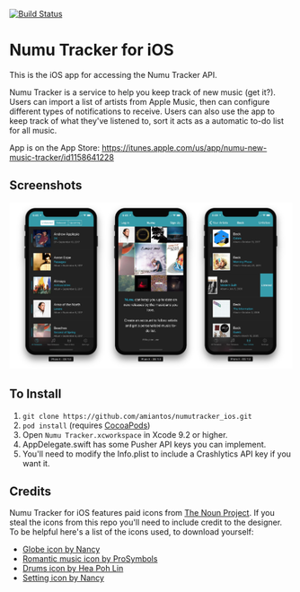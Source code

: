 [![Build Status](https://travis-ci.org/amiantos/numutracker_ios.svg?branch=master)](https://travis-ci.org/amiantos/numutracker_ios)

# Numu Tracker for iOS

This is the iOS app for accessing the Numu Tracker API.

Numu Tracker is a service to help you keep track of new music (get it?). Users can import a list of artists from Apple Music, then can configure different types of notifications to receive. Users can also use the app to keep track of what they've listened to, sort it acts as a automatic to-do list for all music.

App is on the App Store: https://itunes.apple.com/us/app/numu-new-music-tracker/id1158641228

## Screenshots

![Numu Tracker Screenshots](/screenshots.jpg?raw=true)

## To Install

1. `git clone https://github.com/amiantos/numutracker_ios.git`
2. `pod install` (requires [CocoaPods](https://cocoapods.org))
3. Open `Numu Tracker.xcworkspace` in Xcode 9.2 or higher.
4. AppDelegate.swift has some Pusher API keys you can implement.
5. You'll need to modify the Info.plist to include a Crashlytics API key if you want it.

## Credits

Numu Tracker for iOS features paid icons from [The Noun Project](https://thenounproject.com). If you steal the icons from this repo you'll need to include credit to the designer. To be helpful here's a list of the icons used, to download yourself:

* [Globe icon by Nancy](https://thenounproject.com/icon/653058/)
* [Romantic music icon by ProSymbols](https://thenounproject.com/icon/557819/)
* [Drums icon by Hea Poh Lin](https://thenounproject.com/icon/585972/)
* [Setting icon by Nancy](https://thenounproject.com/icon/652826/)

